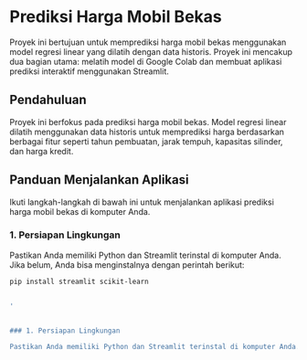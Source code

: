 # Prediksi Harga Mobil Bekas

Proyek ini bertujuan untuk memprediksi harga mobil bekas menggunakan model regresi linear yang dilatih dengan data historis. Proyek ini mencakup dua bagian utama: melatih model di Google Colab dan membuat aplikasi prediksi interaktif menggunakan Streamlit.

## Pendahuluan

Proyek ini berfokus pada prediksi harga mobil bekas. Model regresi linear dilatih menggunakan data historis untuk memprediksi harga berdasarkan berbagai fitur seperti tahun pembuatan, jarak tempuh, kapasitas silinder, dan harga kredit.

## Panduan Menjalankan Aplikasi

Ikuti langkah-langkah di bawah ini untuk menjalankan aplikasi prediksi harga mobil bekas di komputer Anda.

### 1. Persiapan Lingkungan

Pastikan Anda memiliki Python dan Streamlit terinstal di komputer Anda. Jika belum, Anda bisa menginstalnya dengan perintah berikut:

```sh
pip install streamlit scikit-learn


' 


### 1. Persiapan Lingkungan

Pastikan Anda memiliki Python dan Streamlit terinstal di komputer Anda. Jika belum, Anda bisa menginstalnya dengan perintah berikut:


